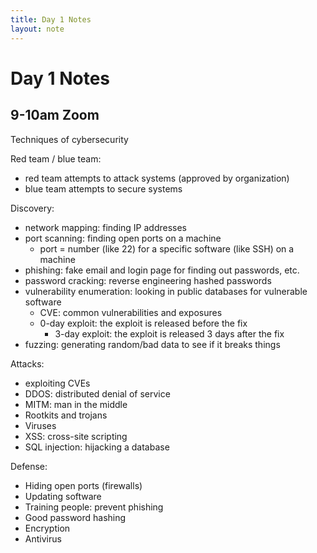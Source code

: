```yaml
---
title: Day 1 Notes
layout: note
---
```


# Day 1 Notes

## 9-10am Zoom

Techniques of cybersecurity

Red team / blue team:

- red team attempts to attack systems (approved by organization)
- blue team attempts to secure systems

Discovery:

- network mapping: finding IP addresses
- port scanning: finding open ports on a machine
  - port = number (like 22) for a specific software (like SSH) on a machine
- phishing: fake email and login page for finding out passwords, etc.
- password cracking: reverse engineering hashed passwords
- vulnerability enumeration: looking in public databases for vulnerable software
  - CVE: common vulnerabilities and exposures
  - 0-day exploit: the exploit is released before the fix
    - 3-day exploit: the exploit is released 3 days after the fix
- fuzzing: generating random/bad data to see if it breaks things

Attacks:

- exploiting CVEs
- DDOS: distributed denial of service
- MITM: man in the middle
- Rootkits and trojans
- Viruses
- XSS: cross-site scripting
- SQL injection: hijacking a database

Defense:

- Hiding open ports (firewalls)
- Updating software
- Training people: prevent phishing
- Good password hashing
- Encryption
- Antivirus



